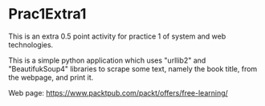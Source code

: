 # Prac1Extra1
This is an extra 0.5 point activity for practice 1 of system and web technologies.

This is a simple python application which uses "urllib2" and "BeautifukSoup4" libraries 
to scrape some text, namely the book title, from the webpage, and print it. 

Web page:  https://www.packtpub.com/packt/offers/free-learning/